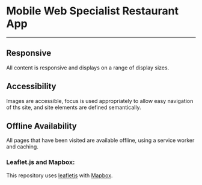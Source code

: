 # Mobile Web Specialist Restaurant App
---
## Responsive

All content is responsive and displays on a range of display sizes.

## Accessibility

Images are accessible, focus is used appropriately to allow easy navigation of ths site, and site elements are defined semantically.

## Offline Availability

All pages that have been visited are available offline, using a service worker and caching.

### Leaflet.js and Mapbox:

This repository uses [leafletjs](https://leafletjs.com/) with [Mapbox](https://www.mapbox.com/).


